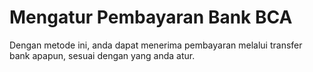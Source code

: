 
# Mengatur Pembayaran Bank BCA

 <Badge text="Goal"/> Dengan metode ini, anda dapat menerima pembayaran melalui transfer bank apapun, sesuai dengan yang anda atur.
